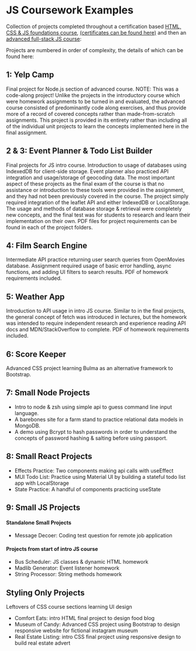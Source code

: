 # JS Coursework Examples

Collection of projects completed throughout a certification based [HTML, CSS & JS foundations course](https://www.udemy.com/course/become-a-certified-web-developer/), [(certificates can be found here)](https://www.credential.net/profile/averybrauer780872/wallet) and then an [advanced full-stack JS course](https://www.udemy.com/course/the-web-developer-bootcamp/):

Projects are numbered in order of complexity, the details of which can be found here:

## 1: Yelp Camp

Final project for Node.js section of advanced course. NOTE: This was a code-along project! Unlike the projects in the introductory course which were homework assignments to be turned in and evaluated, the advanced course consisted of predominantly code along exercises, and thus provide more of a record of covered concepts rather than made-from-scratch assignments. This project is provided in its entirety rather than including all of the individual unit projects to learn the concepts implemented here in the final assignment.

## 2 & 3: Event Planner & Todo List Builder

Final projects for JS intro course. Introduction to usage of databases using IndexedDB for client-side storage. Event planner also practiced API integration and usage/storage of geocoding data. The most important aspect of these projects as the final exam of the course is that no assistance or introduction to these tools were provided in the assignment, and they had not been previously covered in the course. The project simply required integration of the leaflet API and either IndexedDB or LocalStorage. The usage and methods of database storage & retrieval were completely new concepts, and the final test was for students to research and learn their implementation on their own. PDF files for project requirements can be found in each of the project folders.

## 4: Film Search Engine

Intermediate API practice returning user search queries from OpenMovies database. Assignment required usage of basic error handling, async functions, and adding UI filters to search results. PDF of homework requirements included.

## 5: Weather App

Introduction to API usage in intro JS course. Similar to in the final projects, the general concept of fetch was introduced in lectures, but the homework was intended to require independent research and experience reading API docs and MDN/StackOverflow to complete. PDF of homework requirements included.

## 6: Score Keeper

Advanced CSS project learning Bulma as an alternative framework to Bootstrap.

## 7: Small Node Projects

<ul>
    <li>Intro to node & zsh using simple api to guess command line input language.</li>
    <li>A barebones site for a farm stand to practice relational data models in MongoDB.</li>
    <li>A demo using Bcrypt to hash passwords in order to understand the concepts of password hashing & salting before using passport.</li>
</ul>

## 8: Small React Projects

<ul>
    <li>Effects Practice: Two components making api calls with useEffect</li>
    <li>MUI Todo List: Practice using Material UI by building a stateful todo list app with LocalStorage</li>
    <li>State Practice: A handful of components practicing useState</li>
</ul>

## 9: Small JS Projects

#### Standalone Small Projects
<ul>
    <li>Message Decoer: Coding test question for remote job application</li>
</ul>

#### Projects from start of intro JS course
<ul>
    <li>Bus Scheduler: JS classes & dynamic HTML homework</li>
    <li>Madlib Generator: Event listener homework</li>
    <li>String Processor: String methods homework</li>
</ul>



## Styling Only Projects

Leftovers of CSS course sections learning UI design
<ul>
    <li>Comfort Eats: intro HTML final project to design food blog</li>
    <li>Museum of Candy: Advanced CSS project using Bootstrap to design responsive website for fictional instagram museum</li>
    <li>Real Estate Listing: intro CSS final project using responsive design to build real estate advert</li>
</ul>
